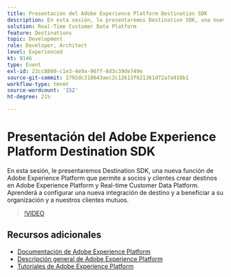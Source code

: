 ```yaml
---
title: Presentación del Adobe Experience Platform Destination SDK
description: En esta sesión, le presentaremos Destination SDK, una nueva función de Adobe Experience Platform que permite a socios y clientes crear destinos en Adobe Experience Platform y Real-time Customer Data Platform. Aprenderá a configurar una nueva integración de destino y a beneficiar a su organización y a nuestros clientes mutuos.
solution: Real-Time Customer Data Platform
feature: Destinations
topic: Development
role: Developer, Architect
level: Experienced
kt: 9146
type: Event
exl-id: 23cc8860-c1e3-4e9a-96ff-8d3c39de749e
source-git-commit: 1792dc318643aec2c12613f621361d72a7a918b1
workflow-type: tm+mt
source-wordcount: '152'
ht-degree: 21%

---
```


# Presentación del Adobe Experience Platform Destination SDK

En esta sesión, le presentaremos Destination SDK, una nueva función de Adobe Experience Platform que permite a socios y clientes crear destinos en Adobe Experience Platform y Real-time Customer Data Platform. Aprenderá a configurar una nueva integración de destino y a beneficiar a su organización y a nuestros clientes mutuos.


>[!VIDEO](https://video.tv.adobe.com/v/337583/?quality=12&learn=on&hidetitle=true)

## Recursos adicionales

- [Documentación de Adobe Experience Platform](https://experienceleague.adobe.com/docs/experience-platform.html?lang=es)
- [Descripción general de Adobe Experience Platform](https://experienceleague.adobe.com/docs/experience-platform/landing/home.html?lang=es)
- [Tutoriales de Adobe Experience Platform](https://experienceleague.adobe.com/docs/platform-learn/tutorials/overview.html?lang=es)
